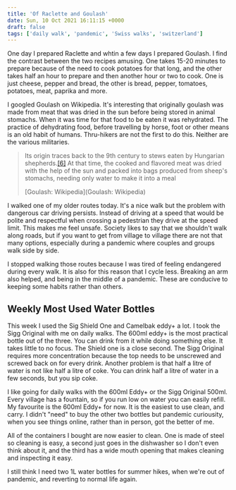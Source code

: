 ```yaml
---
title: 'Of Raclette and Goulash'
date: Sun, 10 Oct 2021 16:11:15 +0000
draft: false
tags: ['daily walk', 'pandemic', 'Swiss walks', 'switzerland']
---
```


One day I prepared Raclette and whtin a few days I prepared Goulash. I find the contrast between the two recipes amusing. One takes 15-20 minutes to prepare because of the need to cook potatoes for that long, and the other takes half an hour to prepare and then another hour or two to cook. One is just cheese, pepper and bread, the other is bread, pepper, tomatoes, potatoes, meat, paprika and more.

I googled Goulash on Wikipedia. It's interesting that originally goulash was made from meat that was dried in the sun before being stored in animal stomachs. When it was time for that food to be eaten it was rehydrated. The practice of dehydrating food, before travelling by horse, foot or other means is an old habit of humans. Thru-hikers are not the first to do this. Neither are the various militaries.

> Its origin traces back to the 9th century to stews eaten by Hungarian shepherds.[\[6\]](https://en.wikipedia.org/wiki/Goulash#cite_note-Britannica-6) At that time, the cooked and flavored meat was dried with the help of the sun and packed into bags produced from sheep's stomachs, needing only water to make it into a meal
> 
> [Goulash: Wikipedia](Goulash: Wikipedia)

I walked one of my older routes today. It's a nice walk but the problem with dangerous car driving persists. Instead of driving at a speed that would be polite and respectful when crossing a pedestrian they drive at the speed limit. This makes me feel unsafe. Society likes to say that we shouldn't walk along roads, but if you want to get from village to village there are not that many options, especially during a pandemic where couples and groups walk side by side.

I stopped walking those routes because I was tired of feeling endangered during every walk. It is also for this reason that I cycle less. Breaking an arm also helped, and being in the middle of a pandemic. These are conducive to keeping some habits rather than others.

Weekly Most Used Water Bottles
------------------------------

This week I used the Sig Shield One and Camelbak eddy+ a lot. I took the Sigg Original with me on daily walks. The 600ml eddy+ is the most practical bottle out of the three. You can drink from it while doing something else. It takes little to no focus. The Shield one is a close second. The Sigg Original requires more concentration because the top needs to be unscrewed and screwed back on for every drink. Another problem is that half a litre of water is not like half a litre of coke. You can drink half a litre of water in a few seconds, but you sip coke.

I like going for daily walks with the 600ml Eddy+ or the Sigg Original 500ml. Every village has a fountain, so if you run low on water you can easily refill. My favourite is the 600ml Eddy+ for now. It is the easiest to use clean, and carry. I didn't "need" to buy the other two bottles but pandemic curiousity, when you see things online, rather than in person, got the better of me.

All of the containers I bought are now easier to clean. One is made of steel so cleaning is easy, a second just goes in the dishwasher so I don't even think about it, and the third has a wide mouth opening that makes cleaning and inspecting it easy.

I still think I need two 1L water bottles for summer hikes, when we're out of pandemic, and reverting to normal life again.